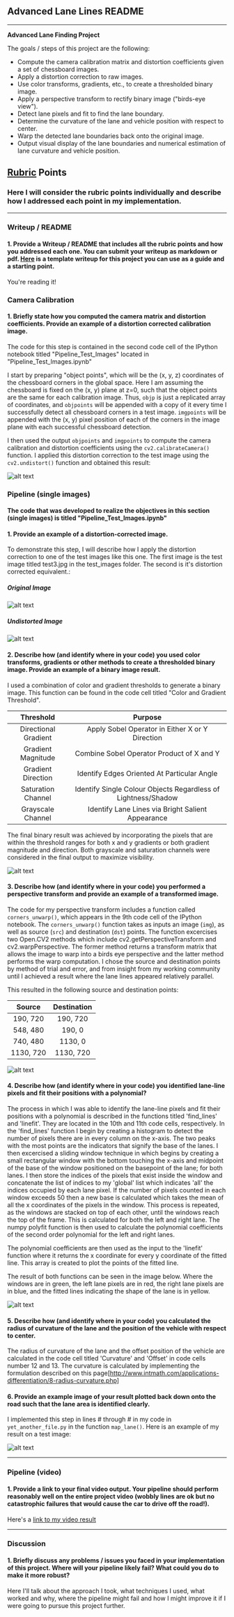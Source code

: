 ## Advanced Lane Lines README

---

**Advanced Lane Finding Project**

The goals / steps of this project are the following:

* Compute the camera calibration matrix and distortion coefficients given a set of chessboard images.
* Apply a distortion correction to raw images.
* Use color transforms, gradients, etc., to create a thresholded binary image.
* Apply a perspective transform to rectify binary image ("birds-eye view").
* Detect lane pixels and fit to find the lane boundary.
* Determine the curvature of the lane and vehicle position with respect to center.
* Warp the detected lane boundaries back onto the original image.
* Output visual display of the lane boundaries and numerical estimation of lane curvature and vehicle position.

[//]: # (Image References)

[image1]: ./examples/undistort_output.png "Undistorted"
[image2]: ./output_images/test3/Original_Image.jpg "Original"
[image3]: ./output_images/test3/Distortion_Corrected_Image.jpg "Undistorted"
[image4]: ./output_images/test3/Thresholded_Binary_Image.jpg "Thresholded Binary Image"
[image5]: ./output_images/test3/Perspective_Transform.jpg "Birds Eye View Image"
[image6]: ./output_images/test3/Lane_Pixels_and_Fitted_Line.jpg "Lane Pixels and Polyfit"
[image7]: ./output_images/test3/Final_Result.jpg "Final Result with Lane Marking, Curvature, and Offset"
[image8]: ./examples/example_output.jpg "Output"
[video1]: ./project_video.mp4 "Video"

## [Rubric](https://review.udacity.com/#!/rubrics/571/view) Points

### Here I will consider the rubric points individually and describe how I addressed each point in my implementation.  

---

### Writeup / README

#### 1. Provide a Writeup / README that includes all the rubric points and how you addressed each one.  You can submit your writeup as markdown or pdf.  [Here](https://github.com/udacity/CarND-Advanced-Lane-Lines/blob/master/writeup_template.md) is a template writeup for this project you can use as a guide and a starting point.  

You're reading it!

### Camera Calibration

#### 1. Briefly state how you computed the camera matrix and distortion coefficients. Provide an example of a distortion corrected calibration image.

The code for this step is contained in the second code cell of the IPython notebook titled "Pipeline_Test_Images" located in "Pipeline_Test_Images.ipynb"

I start by preparing "object points", which will be the (x, y, z) coordinates of the chessboard corners in the global space. Here I am assuming the chessboard is fixed on the (x, y) plane at z=0, such that the object points are the same for each calibration image.  Thus, `objp` is just a replicated array of coordinates, and `objpoints` will be appended with a copy of it every time I successfully detect all chessboard corners in a test image.  `imgpoints` will be appended with the (x, y) pixel position of each of the corners in the image plane with each successful chessboard detection.  

I then used the output `objpoints` and `imgpoints` to compute the camera calibration and distortion coefficients using the `cv2.calibrateCamera()` function.  I applied this distortion correction to the test image using the `cv2.undistort()` function and obtained this result: 

![alt text][image1]

### Pipeline (single images)

#### The code that was developed to realize the objectives in this section (single images) is titled "Pipeline_Test_Images.ipynb"

#### 1. Provide an example of a distortion-corrected image.

To demonstrate this step, I will describe how I apply the distortion correction to one of the test images like this one. The first image is the test image titled test3.jpg in the test_images folder. The second is it's distortion corrected equivalent.:

##### Original Image
![alt text][image2]

##### Undistorted Image
![alt text][image3]

#### 2. Describe how (and identify where in your code) you used color transforms, gradients or other methods to create a thresholded binary image.  Provide an example of a binary image result.

I used a combination of color and gradient thresholds to generate a binary image. This function can be found in the code cell titled "Color and Gradient Threshold". 

| Threshold       | Purpose   | 
|:-------------:|:-------------:| 
| Directional Gradient    | Apply Sobel Operator in Either X or Y Direction     | 
| Gradient Magnitude    | Combine Sobel Operator Product of X and Y      |
| Gradient Direction  | Identify Edges Oriented At Particular Angle     |
| Saturation Channel    | Identify Single Colour Objects Regardless of Lightness/Shadow    |
| Grayscale Channel    | Identify Lane Lines via Bright Salient Appearance   |

The final binary result was achieved by incorporating the pixels that are within the threshold ranges for both x and y gradients or both gradient magnitude and direction. Both grayscale and saturation channels were considered in the final output to maximize visibility.

![alt text][image4]

#### 3. Describe how (and identify where in your code) you performed a perspective transform and provide an example of a transformed image.

The code for my perspective transform includes a function called `corners_unwarp()`, which appears in the 9th code cell of the IPython notebook.  The `corners_unwarp()` function takes as inputs an image (`img`), as well as source (`src`) and destination (`dst`) points. The function excercises two Open.CV2 methods which include cv2.getPerspectiveTransform and cv2.warpPerspective. The former method returns a transform matrix that allows the image to warp into a birds eye perspective and the latter method performs the warp computation. I chose the source and destination points by method of trial and error, and from insight from my working community until I achieved a result where the lane lines appeared relatively parallel.

This resulted in the following source and destination points:

| Source        | Destination   | 
|:-------------:|:-------------:| 
| 190, 720      | 190, 720        | 
| 548, 480      | 190, 0      |
| 740, 480     | 1130, 0      |
| 1130, 720      | 1130, 720        |

![alt text][image5]

#### 4. Describe how (and identify where in your code) you identified lane-line pixels and fit their positions with a polynomial?

The process in which I was able to identify the lane-line pixels and fit their positions with a polynomial is described in the functions titled 'find_lines' and 'linefit'. They are located in the 10th and 11th code cells, respectively. In the 'find_lines' function I begin by creating a histogram to detect the number of pixels there are in every column on the x-axis. The two peaks with the most points are the indicators that signify the base of the lanes. I then excercised a sliding window technique in which begins by creating a small rectangular window with the bottom touching the x-axis and midpoint of the base of the window positioned on the basepoint of the lane; for both lanes. I then store the indices of the pixels that exist inside the window and concatenate the list of indices to my 'global' list which indicates 'all' the indices occupied by each lane pixel. If the number of pixels counted in each window exceeds 50 then a new base is calculated which takes the mean of all the x coordinates of the pixels in the window. This process is repeated, as the windows are stacked on top of each other, until the windows reach the top of the frame. This is calculated for both the left and right lane. The numpy polyfit function is then used to calculate the polynomial coefficients of the second order polynomial for the left and right lanes. 

The polynomial coefficients are then used as the input to the 'linefit' function where it returns the x coordinate for every y coordinate of the fitted line. This array is created to plot the points of the fitted line. 

The result of both functions can be seen in the image below. Where the windows are in green, the left lane pixels are in red, the right lane pixels are in blue, and the fitted lines indicating the shape of the lane is in yellow.

![alt text][image5]

#### 5. Describe how (and identify where in your code) you calculated the radius of curvature of the lane and the position of the vehicle with respect to center.

The radius of curvature of the lane and the offset position of the vehicle are calculated in the code cell titled 'Curvature' and 'Offset' in code cells number 12 and 13. The curvature is calculated by implementing the formulation described on this page[http://www.intmath.com/applications-differentiation/8-radius-curvature.php]  

#### 6. Provide an example image of your result plotted back down onto the road such that the lane area is identified clearly.

I implemented this step in lines # through # in my code in `yet_another_file.py` in the function `map_lane()`.  Here is an example of my result on a test image:

![alt text][image6]

---

### Pipeline (video)

#### 1. Provide a link to your final video output.  Your pipeline should perform reasonably well on the entire project video (wobbly lines are ok but no catastrophic failures that would cause the car to drive off the road!).

Here's a [link to my video result](./project_video.mp4)

---

### Discussion

#### 1. Briefly discuss any problems / issues you faced in your implementation of this project.  Where will your pipeline likely fail?  What could you do to make it more robust?

Here I'll talk about the approach I took, what techniques I used, what worked and why, where the pipeline might fail and how I might improve it if I were going to pursue this project further.  
